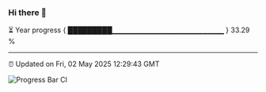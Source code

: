 ### Hi there 👋

⏳ Year progress { █████████▁▁▁▁▁▁▁▁▁▁▁▁▁▁▁▁▁▁▁▁▁ } 33.29 %

---

⏰ Updated on Fri, 02 May 2025 12:29:43 GMT

![Progress Bar CI](https://github.com/liununu/liununu/workflows/Progress%20Bar%20CI/badge.svg)
